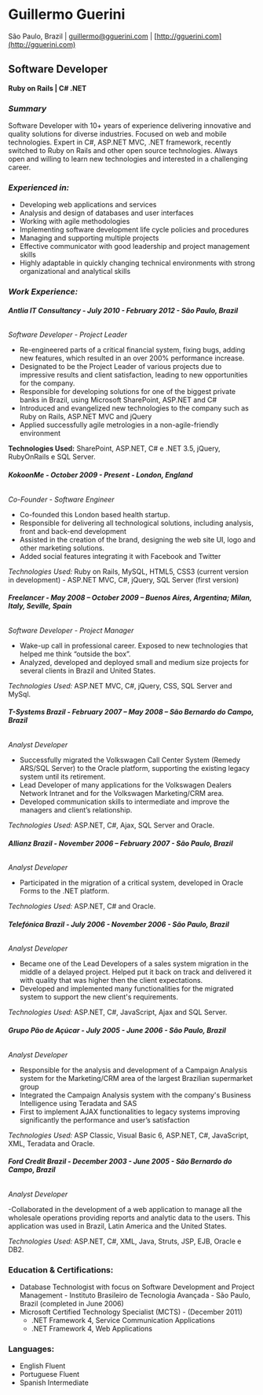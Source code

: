 # Guillermo Guerini

São Paulo, Brazil | [guillermo@gguerini.com](guillermo@gguerini.com) | [http://gguerini.com](http://gguerini.com)

## Software Developer

**Ruby on Rails | C# .NET**

### *Summary*

Software Developer with 10+ years of experience delivering innovative and quality solutions for diverse industries. Focused on web and mobile technologies. Expert in C#, ASP.NET MVC, .NET framework, recently switched to Ruby on Rails and other open source technologies. Always open and willing to learn new technologies and interested in a challenging career.

### *Experienced in:*
- Developing web applications and services
- Analysis and design of databases and user interfaces
- Working with agile methodologies
- Implementing software development life cycle policies and procedures
- Managing and supporting multiple projects
- Effective communicator with good leadership and project management skills
- Highly adaptable in quickly changing technical environments with strong organizational and analytical skills
 
### *Work Experience:*

###### **Antlia IT Consultancy - July 2010 - February 2012 - São Paulo, Brazil**  
*Software Developer - Project Leader*

- Re-engineered parts of a critical financial system, fixing bugs, adding new features, which resulted in an over 200% performance increase.
- Designated to be the Project Leader of various projects due to impressive results and client satisfaction, leading to new opportunities for the company.
- Responsible for developing solutions for one of the biggest private banks in Brazil, using Microsoft SharePoint, ASP.NET and C# 
- Introduced and evangelized new technologies to the company such as Ruby on Rails, ASP.NET MVC and jQuery
- Applied successfully agile metrologies in a non-agile-friendly environment

**Technologies Used:** SharePoint, ASP.NET, C# e .NET 3.5, jQuery, RubyOnRails e SQL Server.

###### **KokoonMe - October 2009 - Present - London, England**  
*Co-Founder  - Software Engineer*

- Co-founded this London based health startup.
- Responsible for delivering all technological solutions, including analysis, front and back-end development
- Assisted in the creation of the brand, designing the web site UI, logo and other marketing solutions.
- Added social features integrating it with Facebook and Twitter

*Technologies Used:* Ruby on Rails, MySQL, HTML5, CSS3 (current version in development) - ASP.NET MVC, C#, jQuery, SQL Server (first version)

###### **Freelancer - May 2008 – October 2009 – Buenos Aires, Argentina; Milan, Italy, Seville, Spain**  
*Software Developer - Project Manager*

- Wake-up call in professional career. Exposed to new technologies that helped me think “outside the box”.
- Analyzed, developed and deployed small and medium size projects for several clients in Brazil and United States. 

*Technologies Used:* ASP.NET MVC, C#, jQuery, CSS, SQL Server and MySql.

###### **T-Systems Brazil - February 2007 – May 2008 – São Bernardo do Campo, Brazil**  
*Analyst Developer*

- Successfully migrated the Volkswagen Call Center System (Remedy ARS/SQL Server) to the Oracle platform, supporting the existing legacy system until its retirement.
- Lead Developer of many applications for the Volkswagen Dealers Network Intranet and for the Volkswagen Marketing/CRM area.
- Developed communication skills to intermediate and improve the managers and client’s relationship.

*Technologies Used:* ASP.NET, C#, Ajax, SQL Server and Oracle.

###### **Allianz Brazil - November 2006 – February 2007 - São Paulo, Brazil**  
*Analyst Developer*

- Participated in the migration of a critical system, developed in Oracle Forms to the .NET platform.

*Technologies Used:* ASP.NET, C# and Oracle.

###### **Telefónica Brazil - July 2006 - November 2006 - São Paulo, Brazil**  
*Analyst Developer*

- Became one of the Lead Developers of a sales system migration in the middle of a delayed project. Helped put it back on track and delivered it with quality that was higher then the client expectations. 
- Developed and implemented many functionalities for the migrated system to support the new client's requirements.

*Technologies Used:* ASP.NET, C#, JavaScript, Ajax and SQL Server.

###### **Grupo Pão de Açúcar - July 2005 - June 2006 - São Paulo, Brazil**  
*Analyst Developer*

- Responsible for the analysis and development of a Campaign Analysis system for the Marketing/CRM area of the largest Brazilian supermarket group
- Integrated the Campaign Analysis system with the company's Business Intelligence using Teradata and SAS
- First to implement AJAX functionalities to legacy systems improving significantly the performance and user’s satisfaction

*Technologies Used:* ASP Classic, Visual Basic 6, ASP.NET, C#, JavaScript, XML, Teradata and Oracle.

###### **Ford Credit Brazil - December 2003 - June 2005 - São Bernardo do Campo, Brazil**  
*Analyst Developer*

-Collaborated in the development of a web application to manage all the wholesale operations providing reports and analytic data to the users. This application was used in Brazil, Latin America and the United States.

*Technologies Used:* ASP.NET, C#, XML, Java, Struts, JSP, EJB, Oracle e DB2.

### Education & Certifications:

- Database Technologist with focus on Software Development and Project Management - Instituto Brasileiro de Tecnologia Avançada - São Paulo, Brazil (completed in June 2006)
- Microsoft Certified Technology Specialist (MCTS) - (December 2011)  
	- .NET Framework 4, Service Communication Applications
	- .NET Framework 4, Web Applications

### Languages:

- English Fluent
- Portuguese Fluent
- Spanish Intermediate
